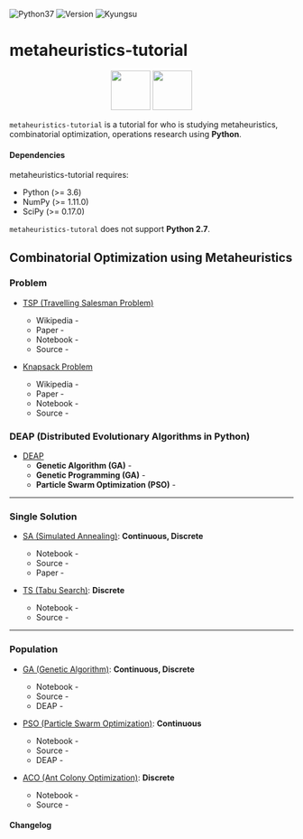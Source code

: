 <img alt="Python37" src="https://img.shields.io/badge/Python-3.7-blue.svg" /> <img alt="Version" src="https://img.shields.io/badge/Version-0.1b-yellow.svg" /> <img alt="Kyungsu" src="https://img.shields.io/badge/Created%20by-Kyungsu-orange.svg?style=flat&colorA=E1523D&colorB=blue" />

# metaheuristics-tutorial

<p align="center">
  <img height="70" src="https://repository-images.githubusercontent.com/20035587/2559bd00-9a75-11e9-9686-0697d18522cf" />
  <img height="70" src="https://upload.wikimedia.org/wikipedia/commons/thumb/1/1a/NumPy_logo.svg/2880px-NumPy_logo.svg.png" />
</p>

`metaheuristics-tutorial` is a tutorial for who is studying metaheuristics, combinatorial optimization, operations research using **Python**.

#### Dependencies

metaheuristics-tutorial requires:

* Python (>= 3.6)
* NumPy (>= 1.11.0)
* SciPy (>= 0.17.0)

`metaheuristics-tutoral` does not support **Python 2.7**.

## Combinatorial Optimization using Metaheuristics

### Problem

- [TSP (Travelling Salesman Problem)]()
  - Wikipedia - []()
  - Paper - []()
  - Notebook - []()
  - Source - []()

- [Knapsack Problem]()
  - Wikipedia - []()
  - Paper -  []()
  - Notebook - []()
  - Source - []()

### DEAP (Distributed Evolutionary Algorithms in Python)

- [DEAP]()
  - **Genetic Algorithm (GA)** - []()
  - **Genetic Programming (GA)** - []()
  - **Particle Swarm Optimization (PSO)** - []()

---

### Single Solution

- [SA (Simulated Annealing)](): **Continuous, Discrete**
  - Notebook - []()
  - Source - []()
  - Paper - []()

- [TS (Tabu Search)](): **Discrete**
  - Notebook - []()
  - Source - []()

---

### Population

- [GA (Genetic Algorithm)](): **Continuous, Discrete**
  - Notebook - []()
  - Source - []()
  - DEAP - []()

- [PSO (Particle Swarm Optimization)](): **Continuous**
  - Notebook - []()
  - Source - []()
  - DEAP - []()

- [ACO (Ant Colony Optimization)](): **Discrete**
  - Notebook - []()
  - Source - []()

#### Changelog